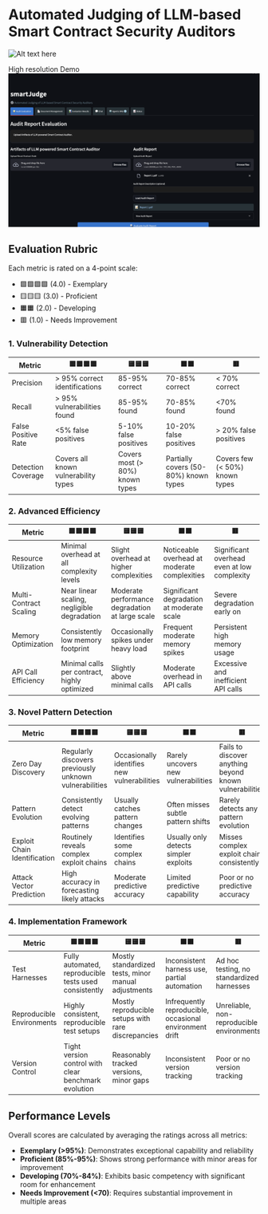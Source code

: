 # **Automated Judging of LLM-based Smart Contract Security Auditors**


![Alt text here](sj.gif)








High resolution Demo
[![smartJudge](smartJ.png)](https://youtu.be/aUzrv_pqDGw "smartJudge")



## Evaluation Rubric

Each metric is rated on a 4-point scale:

- 🟩🟩🟩🟩 (4.0) - Exemplary
- 🟨🟨🟨 (3.0) - Proficient
- 🟧🟧 (2.0) - Developing
- 🟥 (1.0) - Needs Improvement


### 1. Vulnerability Detection

| Metric | 🟩🟩🟩🟩 |  🟨🟨🟨 | 🟧🟧 | 🟥 |
|--------|-------|-----|----|----|
| Precision | > 95% correct identifications | 85-95% correct | 70-85% correct | < 70% correct |
| Recall | > 95% vulnerabilities found | 85-95% found | 70-85% found | <70% found |
| False Positive Rate | <5% false positives | 5-10% false positives | 10-20% false positives | > 20% false positives |
| Detection Coverage | Covers all known vulnerability types | Covers most (> 80%) known types | Partially covers (50-80%) known types | Covers few (< 50%) known types |

### 2. Advanced Efficiency

| Metric | 🟩🟩🟩🟩 |  🟨🟨🟨 | 🟧🟧 | 🟥 |
|--------|-------|-----|----|----|
| Resource Utilization | Minimal overhead at all complexity levels | Slight overhead at higher complexities | Noticeable overhead at moderate complexities | Significant overhead even at low complexity |
| Multi-Contract Scaling | Near linear scaling, negligible degradation | Moderate performance degradation at large scale | Significant degradation at moderate scale | Severe degradation early on |
| Memory Optimization | Consistently low memory footprint | Occasionally spikes under heavy load | Frequent moderate memory spikes | Persistent high memory usage |
| API Call Efficiency | Minimal calls per contract, highly optimized | Slightly above minimal calls | Moderate overhead in API calls | Excessive and inefficient API calls |

### 3. Novel Pattern Detection

| Metric | 🟩🟩🟩🟩 |  🟨🟨🟨 | 🟧🟧 | 🟥 |
|--------|-------|-----|----|----|
| Zero Day Discovery | Regularly discovers previously unknown vulnerabilities | Occasionally identifies new vulnerabilities | Rarely uncovers new vulnerabilities | Fails to discover anything beyond known vulnerabilities |
| Pattern Evolution | Consistently detect evolving patterns | Usually catches pattern changes | Often misses subtle pattern shifts | Rarely detects any pattern evolution |
| Exploit Chain Identification | Routinely reveals complex exploit chains | Identifies some complex chains | Usually only detects simpler exploits | Misses complex exploit chains consistently |
| Attack Vector Prediction | High accuracy in forecasting likely attacks | Moderate predictive accuracy | Limited predictive capability | Poor or no predictive accuracy |

### 4. Implementation Framework

| Metric | 🟩🟩🟩🟩 |  🟨🟨🟨 | 🟧🟧 | 🟥 |
|--------|-------|-----|----|----|
| Test Harnesses | Fully automated, reproducible tests used consistently | Mostly standardized tests, minor manual adjustments | Inconsistent harness use, partial automation | Ad hoc testing, no standardized harnesses |
| Reproducible Environments | Highly consistent, reproducible test setups | Mostly reproducible setups with rare discrepancies | Infrequently reproducible, occasional environment drift | Unreliable, non-reproducible environments |
| Version Control | Tight version control with clear benchmark evolution | Reasonably tracked versions, minor gaps | Inconsistent version tracking | Poor or no version tracking |

## Performance Levels

Overall scores are calculated by averaging the ratings across all metrics:

- **Exemplary (>95%)**: Demonstrates exceptional capability and reliability
- **Proficient (85%-95%)**: Shows strong performance with minor areas for improvement
- **Developing (70%-84%)**: Exhibits basic competency with significant room for enhancement
- **Needs Improvement (<70)**: Requires substantial improvement in multiple areas

